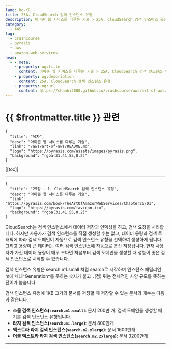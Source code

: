 ```yaml
---
lang: ko-KR
title: 25A. CloudSearch 검색 인스턴스 유형
description: 아마존 웹 서비스를 다루는 기술 > 25A. CloudSearch 검색 인스턴스 유형
category:
  - AWS
tag: 
  - crashcourse
  - pyrasis
  - aws 
  - amazon-web-services
head:
  - - meta:
    - property: og:title
      content: 아마존 웹 서비스를 다루는 기술 > 25A. CloudSearch 검색 인스턴스 유형
    - property: og:description
      content: 25A. CloudSearch 검색 인스턴스 유형
    - property: og:url
      content: https://chanhi2000.github.io/crashcourse/aws/art-of-aws/25A.html
---
```


# {{ $frontmatter.title }} 관련

```component VPCard
{
  "title": "목차",
  "desc": "아마존 웹 서비스를 다루는 기술",
  "link": "/aws/art-of-aws/README.md",
  "logo": "https://pyrasis.com/assets/images/pyrasis.png",
  "background": "rgba(31,41,55,0.2)"
}
```

[[toc]]

---

```component VPCard
{
  "title": "25장 - 1. CloudSearch 검색 인스턴스 유형",
  "desc": "아마존 웹 서비스를 다루는 기술",
  "link": "https://pyrasis.com/book/TheArtOfAmazonWebServices/Chapter25/01",
  "logo": "https://pyrasis.com/favicon.ico",
  "background": "rgba(31,41,55,0.2)"
}
```

CloudSearch는 검색 인스턴스에서 데이터 저장과 인덱싱을 하고, 검색 요청을 처리합니다. 하지만 사용자가 검색 인스턴스를 직접 생성할 수는 없고, 데이터 용량과 검색 트래픽에 따라 검색 도메인이 자동으로 검색 인스턴스 유형을 선택하여 생성하게 됩니다. 그리고 용량이 큰 데이터는 여러 검색 인스턴스에 자동으로 분산 저장됩니다. 현재 사용자가 가진 데이터 용량이 매우 크다면 처음부터 검색 도메인을 생성할 때 성능이 좋은 검색 인스턴스로 시작할 수 있습니다.

검색 인스턴스 유형은 search.m1.small 처럼 search로 시작하며 인스턴스 패밀리인 m에 세대^Generation^를 뜻하는 숫자가 붙고 `.`(점) 뒤는 전체적인 사양 규모를 뜻하는 단어가 붙습니다.

검색 인스턴스 유형에 1KB 크기의 문서를 저장할 때 저장할 수 있는 문서의 개수는 다음과 같습니다.

- **스몰 검색 인스턴스(`search.m1.small`**): 문서 200만 개. 검색 도메인을 생성할 때 기본 검색 인스턴스 유형입니다.
- **라지 검색 인스턴스(`search.m1.large`)**: 문서 800만개
- **엑스트라 라지 검색 인스턴스(`search.m2.xlarge`)**: 문서 1600만개
- **더블 엑스트라 라지 검색 인스턴스(`search.m2.2xlarge`)**: 문서 3200만개

---
